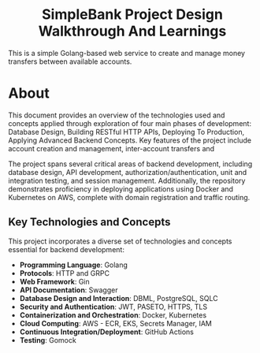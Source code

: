 <h1 align="center"> SimpleBank Project Design Walkthrough And Learnings   </h1>
 This is a simple Golang-based web service to create and manage money transfers between available accounts. 
 
# About
This document provides an overview of the technologies used and concepts applied through exploration of four main phases of development: Database Design, Building RESTful HTTP APIs, Deploying To Production, Applying Advanced Backend Concepts.
Key features of the project include account creation and management, inter-account transfers and 

The project spans several critical areas of backend development, including database design, API development, authorization/authentication, unit and integration testing, and session management. Additionally, the repository demonstrates proficiency in deploying applications using Docker and Kubernetes on AWS, complete with domain registration and traffic routing.

## Key Technologies and Concepts
This project incorporates a diverse set of technologies and concepts essential for backend development:

- **Programming Language**: Golang
- **Protocols**: HTTP and GRPC
- **Web Framework**: Gin
- **API Documentation**: Swagger
- **Database Design and Interaction**: DBML, PostgreSQL, SQLC
- **Security and Authentication**: JWT, PASETO, HTTPS, TLS
- **Containerization and Orchestration**: Docker, Kubernetes
- **Cloud Computing**: AWS - ECR, EKS, Secrets Manager, IAM
- **Continuous Integration/Deployment**: GitHub Actions
- **Testing**: Gomock

